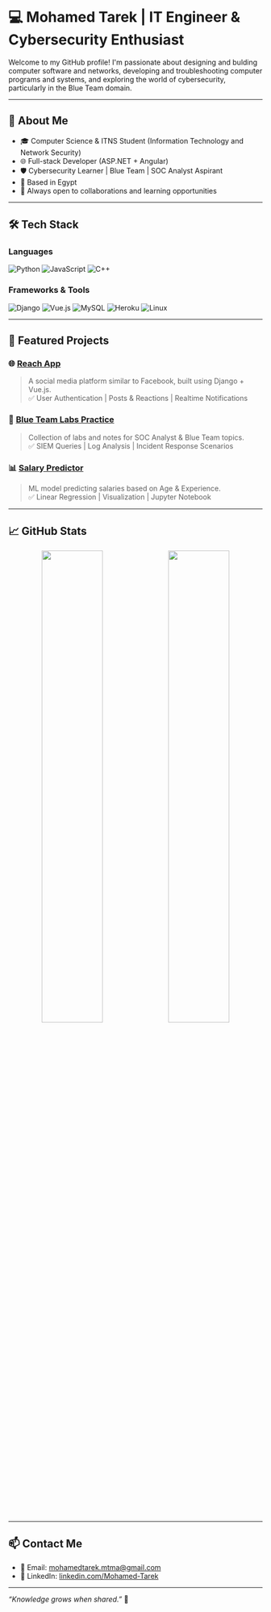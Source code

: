 # 💻 Mohamed Tarek | IT Engineer & Cybersecurity Enthusiast

Welcome to my GitHub profile! I'm passionate about designing and bulding computer software and networks, developing and troubleshooting computer programs and systems, and exploring the world of cybersecurity, particularly in the Blue Team domain.

---

## 🚀 About Me

- 🎓 Computer Science & ITNS Student (Information Technology and Network Security) 
- 🌐 Full-stack Developer (ASP.NET + Angular)  
- 🛡️ Cybersecurity Learner | Blue Team | SOC Analyst Aspirant  
- 📍 Based in Egypt  
- 💬 Always open to collaborations and learning opportunities

---

## 🛠️ Tech Stack

### Languages
![Python](https://img.shields.io/badge/-Python-3776AB?style=flat&logo=python&logoColor=white)
![JavaScript](https://img.shields.io/badge/-JavaScript-F7DF1E?style=flat&logo=javascript&logoColor=black)
![C++](https://img.shields.io/badge/-C++-00599C?style=flat&logo=cplusplus&logoColor=white)

### Frameworks & Tools
![Django](https://img.shields.io/badge/-Django-092E20?style=flat&logo=django&logoColor=white)
![Vue.js](https://img.shields.io/badge/-Vue.js-4FC08D?style=flat&logo=vue.js&logoColor=white)
![MySQL](https://img.shields.io/badge/-MySQL-4479A1?style=flat&logo=mysql&logoColor=white)
![Heroku](https://img.shields.io/badge/-Heroku-430098?style=flat&logo=heroku&logoColor=white)
![Linux](https://img.shields.io/badge/-Linux-FCC624?style=flat&logo=linux&logoColor=black)

---

## 📂 Featured Projects

### 🌐 [Reach App](https://github.com/Mohamed-Tarek-MT/Reach-App)
> A social media platform similar to Facebook, built using Django + Vue.js.  
> ✅ User Authentication | Posts & Reactions | Realtime Notifications

### 🔐 [Blue Team Labs Practice](https://github.com/yourusername/soc-blue-team-labs)
> Collection of labs and notes for SOC Analyst & Blue Team topics.  
> ✅ SIEM Queries | Log Analysis | Incident Response Scenarios

### 📊 [Salary Predictor](https://github.com/yourusername/salary-predictor)
> ML model predicting salaries based on Age & Experience.  
> ✅ Linear Regression | Visualization | Jupyter Notebook

---

## 📈 GitHub Stats

<p align="center">
  <img src="https://github-readme-stats.vercel.app/api?username=yourusername&show_icons=true&theme=github_dark" width="49%"/>
  <img src="https://github-readme-stats.vercel.app/api/top-langs/?username=yourusername&layout=compact&theme=github_dark" width="49%"/>
</p>

---

## 📫 Contact Me

- 📧 Email: mohamedtarek.mtma@gmail.com  
- 💼 LinkedIn: [linkedin.com/Mohamed-Tarek](https://www.linkedin.com/in/mohamed-tarek-b18751265?lipi=urn%3Ali%3Apage%3Ad_flagship3_profile_view_base_contact_details%3BMx3r253MR2aBkpEQoWHyUw%3D%3D)  

---

_“Knowledge grows when shared.”_ 🌱  
